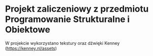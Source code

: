 # Projekt zaliczeniowy z przedmiotu Programowanie Strukturalne i Obiektowe
W projekcie wykorzystano tekstury oraz dźwięki Kenney (https://kenney.nl/assets)